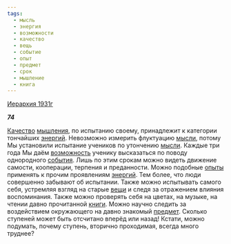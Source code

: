 ```yaml
---
tags:
  - мысль
  - энергия
  - возможности
  - качество
  - вещь
  - событие
  - опыт
  - предмет
  - срок
  - мышление
  - книга
---
```

[Иерархия 1931г](https://127.0.0.1:4002/agni/1931)

___74___

[Качество](../../../tags/#качество) [мышления](../../../tags/#мышление), по испытанию своему, принадлежит к категории тончайших [энергий](../../../tags/#энергия). Невозможно измерить флуктуацию [мысли](../../../tags/#мысль), потому Мы установили испытание учеников по утончению [мысли](../../../tags/#мысль). Каждые три года Мы даём [возможность](../../../tags/#возможности) ученику высказаться по поводу однородного [события](../../../tags/#событие). Лишь по этим срокам можно видеть движение самости, кооперации, терпения и преданности. Можно подобные [опыты](../../../tags/#опыт) применять к прочим проявлениям [энергий](../../../tags/#энергия). Тем более, что люди совершенно забывают об испытании. Также можно испытывать самого себя, устремляя взгляд на старые [вещи](../../../tags/#вещь) и следя за отражением влияния воспоминания. Также можно проверять себя на цветах, на музыке, на чтении давно прочитанной [книги](../../../tags/#книга). Можно научно следить за воздействием окружающего на давно знакомый [предмет](../../../tags/#предмет). Сколько ступеней может быть отсчитано вперёд или назад! Кстати, можно подумать, почему ступень, вторично проходимая, всегда много труднее?   

